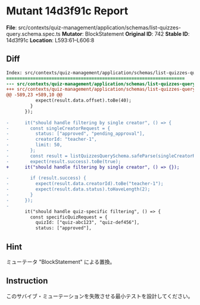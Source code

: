 # Mutant 14d3f91c Report

**File**: src/contexts/quiz-management/application/schemas/list-quizzes-query.schema.spec.ts
**Mutator**: BlockStatement
**Original ID**: 742
**Stable ID**: 14d3f91c
**Location**: L593:61–L606:8

## Diff

```diff
Index: src/contexts/quiz-management/application/schemas/list-quizzes-query.schema.spec.ts
===================================================================
--- src/contexts/quiz-management/application/schemas/list-quizzes-query.schema.spec.ts	original
+++ src/contexts/quiz-management/application/schemas/list-quizzes-query.schema.spec.ts	mutated #742
@@ -589,23 +589,10 @@
           expect(result.data.offset).toBe(40);
         }
       });
 
-      it("should handle filtering by single creator", () => {
-        const singleCreatorRequest = {
-          status: ["approved", "pending_approval"],
-          creatorId: "teacher-1",
-          limit: 50,
-        };
-        const result = listQuizzesQuerySchema.safeParse(singleCreatorRequest);
-        expect(result.success).toBe(true);
+      it("should handle filtering by single creator", () => {});
 
-        if (result.success) {
-          expect(result.data.creatorId).toBe("teacher-1");
-          expect(result.data.status).toHaveLength(2);
-        }
-      });
-
       it("should handle quiz-specific filtering", () => {
         const specificQuizRequest = {
           quizId: ["quiz-abc123", "quiz-def456"],
           status: ["approved"],
```

## Hint

ミューテータ "BlockStatement" による置換。

## Instruction

このサバイブ・ミューテーションを失敗させる最小テストを設計してください。
